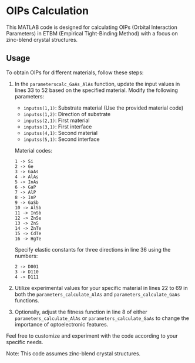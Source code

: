 # OIPs Calculation

This MATLAB code is designed for calculating OIPs (Orbital Interaction Parameters) in ETBM (Empirical Tight-Binding Method) with a focus on zinc-blend crystal structures.

## Usage

To obtain OIPs for different materials, follow these steps:

1. In the `parameterscalc_GaAs_AlAs` function, update the input values in lines 33 to 52 based on the specified material. Modify the following parameters:
    - `inputss(1,1)`: Substrate material (Use the provided material code)
    - `inputss(1,2)`: Direction of substrate
    - `inputss(2,1)`: First material
    - `inputss(3,1)`: First interface
    - `inputss(4,1)`: Second material
    - `inputss(5,1)`: Second interface

    Material codes:
    ```
    1 -> Si
    2 -> Ge
    3 -> GaAs
    4 -> AlAs
    5 -> InAs
    6 -> GaP
    7 -> AlP
    8 -> InP
    9 -> GaSb
    10 -> AlSb
    11 -> InSb
    12 -> ZnSe
    13 -> ZnS
    14 -> ZnTe
    15 -> CdTe
    16 -> HgTe
    ```

    Specify elastic constants for three directions in line 36 using the numbers:
    ```
    2 -> D001
    3 -> D110
    4 -> D111
    ```

2. Utilize experimental values for your specific material in lines 22 to 69 in both the `parameters_calculate_AlAs` and `parameters_calculate_GaAs` functions.

3. Optionally, adjust the fitness function in line 8 of either `parameters_calculate_AlAs` or `parameters_calculate_GaAs` to change the importance of optoelectronic features.

Feel free to customize and experiment with the code according to your specific needs.

Note: This code assumes zinc-blend crystal structures.
